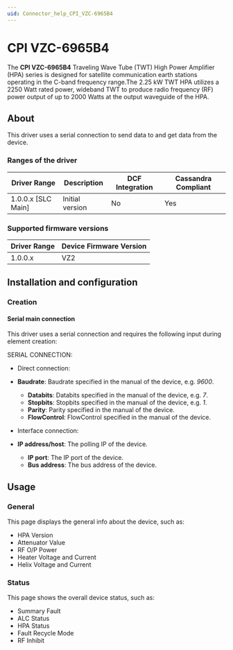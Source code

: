 ```yaml
---
uid: Connector_help_CPI_VZC-6965B4
---
```


# CPI VZC-6965B4

The **CPI VZC-6965B4** Traveling Wave Tube (TWT) High Power Amplifier (HPA) series is designed for satellite communication earth stations operating in the C-band frequency range.The 2.25 kW TWT HPA utilizes a 2250 Watt rated power, wideband TWT to produce radio frequency (RF) power output of up to 2000 Watts at the output waveguide of the HPA.

## About

This driver uses a serial connection to send data to and get data from the device.

### Ranges of the driver

| **Driver Range**     | **Description** | **DCF Integration** | **Cassandra Compliant** |
|----------------------|-----------------|---------------------|-------------------------|
| 1.0.0.x \[SLC Main\] | Initial version | No                  | Yes                     |

### Supported firmware versions

| **Driver Range** | **Device Firmware Version** |
|------------------|-----------------------------|
| 1.0.0.x          | VZ2                         |

## Installation and configuration

### Creation

#### Serial main connection

This driver uses a serial connection and requires the following input during element creation:

SERIAL CONNECTION:

- Direct connection:

- **Baudrate**: Baudrate specified in the manual of the device, e.g. *9600*.
  - **Databits**: Databits specified in the manual of the device, e.g. *7*.
  - **Stopbits**: Stopbits specified in the manual of the device, e.g. *1*.
  - **Parity**: Parity specified in the manual of the device.
  - **FlowControl**: FlowControl specified in the manual of the device.

- Interface connection:

- **IP address/host**: The polling IP of the device.
  - **IP port**: The IP port of the device.
  - **Bus address**: The bus address of the device.

## Usage

### General

This page displays the general info about the device, such as:

- HPA Version
- Attenuator Value
- RF O/P Power
- Heater Voltage and Current
- Helix Voltage and Current

### Status

This page shows the overall device status, such as:

- Summary Fault
- ALC Status
- HPA Status
- Fault Recycle Mode
- RF Inhibit

